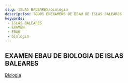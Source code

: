 ```yaml
---
slug: ISLAS BALEARES/biologia
description: TODOS ENEXAMENS DE EBAU DE ISLAS BALEARES
keywords:
 - ISLAS BALEARES
 - EXAMEN
 - EBAU
 - biologia
---
```

## EXAMEN EBAU DE BIOLOGIA DE ISLAS BALEARES
[Biologia](https://drive.google.com/drive/folders/1V9fZhfVlQbz7XVY7sS8ArrQfTeBrmBM1?usp=sharing)